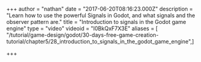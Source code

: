 +++
author = "nathan"
date = "2017-06-20T08:16:23.000Z"
description = "Learn how to use the powerful Signals in Godot, and what signals and the observer pattern are."
title = "Introduction to signals in the Godot game engine"
type = "video"
videoid = "l0BkQxF7X3E"
aliases = [ "/tutorial/game-design/godot/30-days-free-game-creation-tutorial/chapter5/28_introduction_to_signals_in_the_godot_game_engine",]

+++